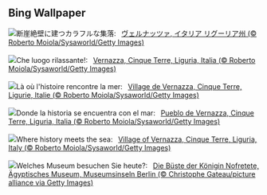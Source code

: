 ## Bing Wallpaper
![](https://www.bing.com/th?id=OHR.VernazzaItaly_JA-JP0110983802_UHD.jpg&w=1000)断崖絶壁に建つカラフルな集落:&nbsp;&ensp;[ヴェルナッツァ, イタリア リグーリア州 (© Roberto Moiola/Sysaworld/Getty Images)](https://www.bing.com/th?id=OHR.VernazzaItaly_JA-JP0110983802_UHD.jpg)
<br><br/>
![](https://www.bing.com/th?id=OHR.VernazzaItaly_IT-IT4901627475_UHD.jpg&w=1000)Che luogo rilassante!:&nbsp;&ensp;[Vernazza, Cinque Terre, Liguria, Italia (© Roberto Moiola/Sysaworld/Getty Images)](https://www.bing.com/th?id=OHR.VernazzaItaly_IT-IT4901627475_UHD.jpg)
<br><br/>
![](https://www.bing.com/th?id=OHR.VernazzaItaly_FR-FR7493796283_UHD.jpg&w=1000)Là où l'histoire rencontre la mer:&nbsp;&ensp;[Village de Vernazza, Cinque Terre, Ligurie, Italie (© Roberto Moiola/Sysaworld/Getty Images)](https://www.bing.com/th?id=OHR.VernazzaItaly_FR-FR7493796283_UHD.jpg)
<br><br/>
![](https://www.bing.com/th?id=OHR.VernazzaItaly_ES-ES4215156011_UHD.jpg&w=1000)Donde la historia se encuentra con el mar:&nbsp;&ensp;[Pueblo de Vernazza, Cinque Terre, Liguria, Italia (© Roberto Moiola/Sysaworld/Getty Images)](https://www.bing.com/th?id=OHR.VernazzaItaly_ES-ES4215156011_UHD.jpg)
<br><br/>
![](https://www.bing.com/th?id=OHR.VernazzaItaly_EN-GB4204136839_UHD.jpg&w=1000)Where history meets the sea:&nbsp;&ensp;[Village of Vernazza, Cinque Terre, Liguria, Italy (© Roberto Moiola/Sysaworld/Getty Images)](https://www.bing.com/th?id=OHR.VernazzaItaly_EN-GB4204136839_UHD.jpg)
<br><br/>
![](https://www.bing.com/th?id=OHR.NefertitiMuseum_DE-DE7400530006_UHD.jpg&w=1000)Welches Museum besuchen Sie heute?:&nbsp;&ensp;[Die Büste der Königin Nofretete, Ägyptisches Museum, Museumsinseln Berlin (© Christophe Gateau/picture alliance via Getty Images)](https://www.bing.com/th?id=OHR.NefertitiMuseum_DE-DE7400530006_UHD.jpg)
<br><br/>
